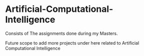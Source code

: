 # Artificial-Computational-Intelligence
 
Consists of The assignments done during my Masters.

Future scope to add more projects under here related to Artificial Computational Intelligence
